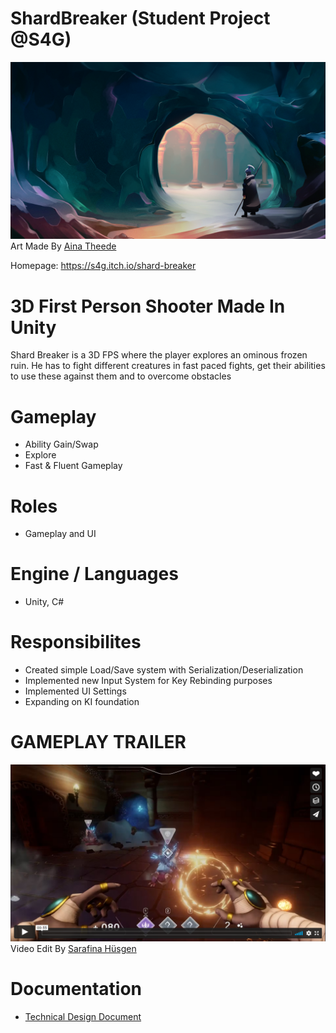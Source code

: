 # ShardBreaker (Student Project @S4G)
[![](https://github.com/rubin54/ShardBreaker/blob/main/Assets/Art/Texture/User%20Interface/Menu/abcsoft.png)](https://shardbreaker.school4games.net/)
Art Made By [Aina Theede](https://www.artstation.com/ainmalig)

Homepage: https://s4g.itch.io/shard-breaker

# 3D First Person Shooter Made In Unity
Shard Breaker is a 3D FPS where the player explores an ominous frozen ruin. He has to fight different creatures in fast paced fights, get their abilities to use these against them and to overcome obstacles

# Gameplay
- Ability Gain/Swap
- Explore
- Fast & Fluent Gameplay

# Roles
- Gameplay and UI


# Engine / Languages
- Unity, C#

# Responsibilites
- Created simple Load/Save system with Serialization/Deserialization
- Implemented new Input System for Key Rebinding purposes
- Implemented UI Settings
- Expanding on KI foundation

# GAMEPLAY TRAILER

[![()](https://github.com/rubin54/ShardBreaker/blob/main/Assets/Art/Thumbnail_Github.PNG)](https://vimeo.com/591019332?embedded=true&source=video_title&owner=80591853)
Video Edit By [Sarafina Hüsgen](https://www.linkedin.com/in/sarafina-huesgen/)
# Documentation

- [Technical Design Document](https://docs.google.com/document/d/1ilK_6XjQIBvrrDATiBpspiQ9-e57QF6tCPropOifcKU/edit)
